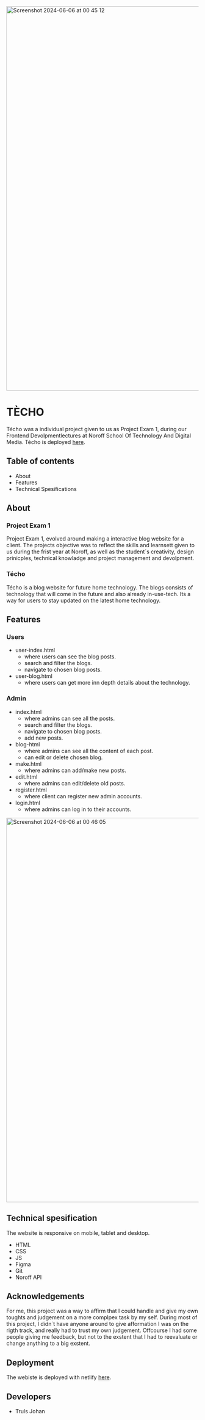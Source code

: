 <img width="1007" alt="Screenshot 2024-06-06 at 00 45 12" src="https://github.com/TrulsJohan/techo/assets/107504447/4fc17185-c01f-415f-8d72-62d4124339c2">

# TÈCHO

Técho was a individual project given to us as Project Exam 1, during our Frontend Devolpmentlectures at Noroff School Of Technology And Digital Media.
Técho is deployed [here](https://ticho.netlify.app/).


## Table of contents

- About
- Features
- Technical Spesifications
  

## About

### Project Exam 1

Project Exam 1, evolved around making a interactive blog website for a client.
The projects objective was to reflect the skills and learnsett given to us during the frist year at Noroff,
as well as the student´s creativity, design prinicples, technical knowladge and project management and devolpment.

### Técho

Técho is a blog website for future home technology.
The blogs consists of technology that will come in the future and
also already in-use-tech. Its a way for users to stay updated on the
latest home technology.


## Features
  
### Users
- user-index.html
  - where users can see the blog posts.
  - search and filter the blogs.
  - navigate to chosen blog posts.    
- user-blog.html
  - where users can get more inn depth details about the technology.

### Admin
- index.html
  - where admins can see all the posts.
  - search and filter the blogs.
  - navigate to chosen blog posts.
  - add new posts.
- blog-html
  - where admins can see all the content of each post.
  - can edit or delete chosen blog.
- make.html
  - where admins can add/make new posts.
- edit.html
  - where admins can edit/delete old posts.
- register.html
  - where client can register new admin accounts.
- login.html
  - where admins can log in to their accounts.

<img width="1007" alt="Screenshot 2024-06-06 at 00 46 05" src="https://github.com/TrulsJohan/techo/assets/107504447/661e982b-4792-463b-b738-690acf7cfc5d">


## Technical spesification

The website is responsive on mobile, tablet and desktop.

- HTML
- CSS
- JS
- Figma
- Git
- Noroff API


## Acknowledgements

For me, this project was a way to affirm that I could handle and give my own toughts and judgement on a more complpex task by my self. During most of this project, I didn´t have anyone around to give afformation I was on the rigth track, and really had to trust my own judgement. Offcourse I had some people giving me feedback, but not to the exstent that I had to reevaluate or change anything to a big exstent.


## Deployment

The webiste is deployed with netlify [here](https://ticho.netlify.app/).


## Developers

- Truls Johan
